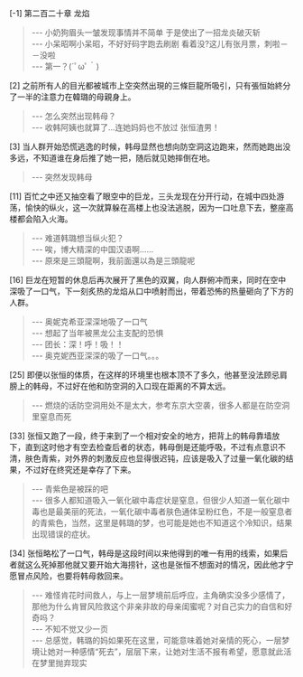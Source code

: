 
[-1] 第二百二十章 龙焰
>--- 小奶狗眉头一皱发现事情并不简单
于是使出了一招龙炎破灭斩<br>
>--- 小呆昭啊小呆昭，不好好码字跑去刷剧
看着没?这儿有张月票，刺啦－－没啦<br>
>--- 第一？(´ﾟωﾟ｀)<br>

[2] 之前所有人的目光都被城市上空突然出現的三條巨龍所吸引，只有張恒始終分了一半的注意力在韓璐的母親身上。
>--- 怎么突然出现韩母？<br>
>--- 收韩阿姨也就算了...连她妈妈也不放过 张恒渣男！<br>

[3] 当人群开始恐慌逃逸的时候，韩母显然也想向防空洞这边跑来，然而她跑出没多远，不知道谁在身后推了她一把，随后就见她摔倒在地。
>--- 突然发现韩母<br>

[11] 百忙之中还又抽空看了眼空中的巨龙，三头龙现在分开行动，在城中四处游荡，愉快的纵火，这一次就算躲在高楼上也没法逃脱，因为一口吐息下去，整座高楼都会陷入火海。
>--- 难道韩璐想当纵火犯？<br>
>--- 唉，博大精深的中国汉语啊……<br>
>--- 原來是三頭龍啊，我前面還以為是三頭龍呢<br>

[16] 巨龙在短暂的休息后再次展开了黑色的双翼，向人群俯冲而来，同时在空中深吸了一口气，下一刻炙热的龙焰从口中喷射而出，带着恐怖的热量砸向了下方的人群。
>--- 奥妮克希亚深深地吸了一口气<br>
>--- 想起了当年被黑龙公主支配的恐惧<br>
>--- 团长：深！呼！吸！！<br>
>--- 奥克妮西亚深深的吸了一口气。。。<br>

[25] 即便以张恒的体质，在这样的环境里也根本顶不了多久，他甚至没法顾忌肩膀上的韩母，不过好在他和防空洞的入口现在距离的不算太远。
>--- 燃烧的话防空洞用处不是太大，参考东京大空袭，很多人都是在防空洞里窒息而死<br>

[33] 张恒又跑了一段，终于来到了一个相对安全的地方，把背上的韩母靠墙放下，直到这时他才有空去检查后者的状态，韩母倒是还能呼吸，不过有点意识不清，肤色青紫，对外界的刺激反应也显得很迟钝，应该是吸入了过量一氧化碳的结果，不过好在终究还是幸存了下来。
>--- 青紫色是被踩的吧<br>
>--- 很多人都知道吸入一氧化碳中毒症状是窒息，但很少人知道一氧化碳中毒也是最美丽的死法，一氧化碳中毒者肤色通体呈粉红色，不是一般窒息者的青紫色，当然，这里是韩璐的梦，也可能是她也不知道这个冷知识，结果出现错误的症状。<br>

[34] 张恒略松了一口气，韩母是这段时间以来他得到的唯一有用的线索，如果后者就这么死掉那他就又要开始大海捞针，这也是张恒不想面对的情况，因此他才宁愿冒点风险，也要将韩母救回来。
>--- 难怪肯花时间救人，与上一层梦境前后呼应，主角确实没多少感情了，那他为什么肯冒风险救这个非亲非故的母亲闺蜜呢？对自己实力的自信和好奇吗？<br>
>--- 不知不觉又少一页<br>
>--- 总感觉，韩璐的妈如果死在这里，可能意味着她对亲情的死心，一层梦境让她对一种感情“死去”，层层下来，让她对生活不报有希望，愿意就此活在梦里抛弃现实<br>
